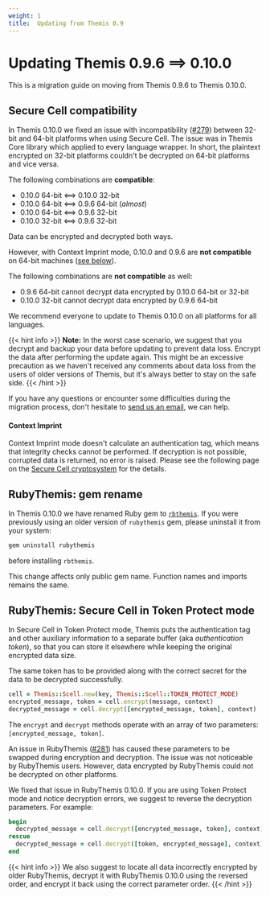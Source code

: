 ```yaml
---
weight: 1
title:  Updating from Themis 0.9
---
```


# Updating Themis 0.9.6 ⟹ 0.10.0

This is a migration guide on moving from Themis 0.9.6 to Themis 0.10.0.

## Secure Cell compatibility

In Themis 0.10.0 we fixed an issue with incompatibility
([#279](https://github.com/cossacklabs/themis/pull/279))
between 32-bit and 64-bit platforms when using Secure Cell.
The issue was in Themis Core library which applied to every language wrapper.
In short, the plaintext encrypted on 32-bit platforms couldn't be decrypted
on 64-bit platforms and vice versa.

The following combinations are **compatible**:

  - 0.10.0 64-bit ⟺ 0.10.0 32-bit
  - 0.10.0 64-bit ⟺ 0.9.6 64-bit (_almost_)
  - 0.10.0 64-bit ⟺ 0.9.6 32-bit
  - 0.10.0 32-bit ⟺ 0.9.6 32-bit

Data can be encrypted and decrypted both ways.

However, with Context Imprint mode, 0.10.0 and 0.9.6 are **not compatible** on 64-bit machines
([see below](#context-imprint)).

The following combinations are **not compatible** as well:

  - 0.9.6 64-bit cannot decrypt data encrypted by 0.10.0 64-bit or 32-bit
  - 0.10.0 32-bit cannot decrypt data encrypted by 0.9.6 64-bit

We recommend everyone to update to Themis 0.10.0 on all platforms for all languages.

{{< hint info >}}
**Note:**
In the worst case scenario,
we suggest that you decrypt and backup your data before updating to prevent data loss.
Encrypt the data after performing the update again.
This might be an excessive precaution
as we haven't received any comments about data loss from the users of older versions of Themis,
but it's always better to stay on the safe side.
{{< /hint >}}

If you have any questions or encounter some difficulties during the migration process,
don't hesitate to [send us an email](mailto:dev@cossacklabs.com),
we can help.

#### Context Imprint

Context Imprint mode doesn't calculate an authentication tag,
which means that integrity checks cannot be performed.
If decryption is not possible, corrupted data is returned, no error is raised.
Please see the following page
on the [Secure Cell cryptosystem](/themis/crypto-theory/cryptosystems/secure-cell/)
for the details.

## RubyThemis: gem rename

In Themis 0.10.0 we have renamed Ruby gem to [`rbthemis`](https://rubygems.org/gems/rbthemis).
If you were previously using an older version of `rubythemis` gem,
please uninstall it from your system:
```bash
gem uninstall rubythemis
```
before installing `rbthemis`.

This change affects only public gem name.
Function names and imports remains the same.

## RubyThemis: Secure Cell in Token Protect mode

In Secure Cell in Token Protect mode,
Themis puts the authentication tag and other auxiliary information to a separate buffer
(aka _authentication token_),
so that you can store it elsewhere while keeping the original encrypted data size.

The same token has to be provided along with the correct secret
for the data to be decrypted successfully.

```ruby
cell = Themis::Scell.new(key, Themis::Scell::TOKEN_PROTECT_MODE)
encrypted_message, token = cell.encrypt(message, context)
decrypted_message = cell.decrypt([encrypted_message, token], context)
```

The `encrypt` and `decrypt` methods operate with an array of two parameters:
`[encrypted_message, token]`.

An issue in RubyThemis ([#281](https://github.com/cossacklabs/themis/pull/281))
has caused these parameters to be swapped during encryption and decryption.
The issue was not noticeable by RubyThemis users.
However, data encrypted by RubyThemis could not be decrypted on other platforms.

We fixed that issue in RubyThemis 0.10.0.
If you are using Token Protect mode and notice decryption errors,
we suggest to reverse the decryption parameters.
For example:

```ruby
begin
  decrypted_message = cell.decrypt([encrypted_message, token], context)
rescue
  decrypted_message = cell.decrypt([token, encrypted_message], context)
end
```

{{< hint info >}}
We also suggest to locate all data incorrectly encrypted by older RubyThemis,
decrypt it with RubyThemis 0.10.0 using the reversed order,
and encrypt it back using the correct parameter order.
{{< /hint >}}
